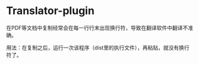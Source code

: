 ﻿# Translator-plugin

在PDF等文档中复制经常会在每一行行末出现换行符，导致在翻译软件中翻译不准确。

用法：在复制之后，运行一次该程序（dist里的执行文件），再粘贴，就没有换行符了。
